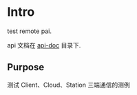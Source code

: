 # Intro
test remote pai.

api 文档在 [api-doc](https://github.com/wisnuc/phi-doc/tree/master/api) 目录下.

## Purpose
测试 Client、Cloud、Station 三端通信的测例
